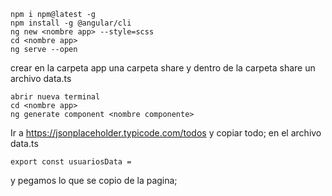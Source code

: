 ```JS
npm i npm@latest -g
npm install -g @angular/cli
ng new <nombre app> --style=scss
cd <nombre app>	
ng serve --open
```
crear en la carpeta app una carpeta share
y dentro de la carpeta share un archivo
data.ts
```
abrir nueva terminal
cd <nombre app>
ng generate component <nombre componente>
```
Ir a https://jsonplaceholder.typicode.com/todos y copiar todo;
en el archivo data.ts 
```
export const usuariosData = 
```
y pegamos lo que se copio de la pagina;
